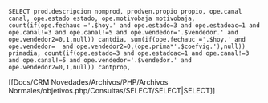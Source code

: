 `SELECT prod.descripcion nomprod, prodven.propio propio, ope.canal canal, ope.estado estado, ope.motivobaja motivobaja, count(if(ope.fechauc ='.$hoy.' and ope.estado=3 and ope.estadoac=1 and ope.canal!=3 and ope.canal!=5 and ope.vendedor='.$vendedor.' and ope.vendedor2=0,1,null)) cantdia, sum(if(ope.fechauc ='.$hoy.' and ope.vendedor=  and ope.vendedor2=0,(ope.prima*'.$coefvig.'),null)) primadia, count(if(ope.estado=3 and ope.estadoac=1 and ope.canal!=3 and ope.canal!=5 and ope.vendedor='.$vendedor.' and ope.vendedor2=0,1,null)) cantprop,`

[[Docs/CRM Novedades/Archivos/PHP/Archivos Normales/objetivos.php/Consultas/SELECT/SELECT|SELECT]]